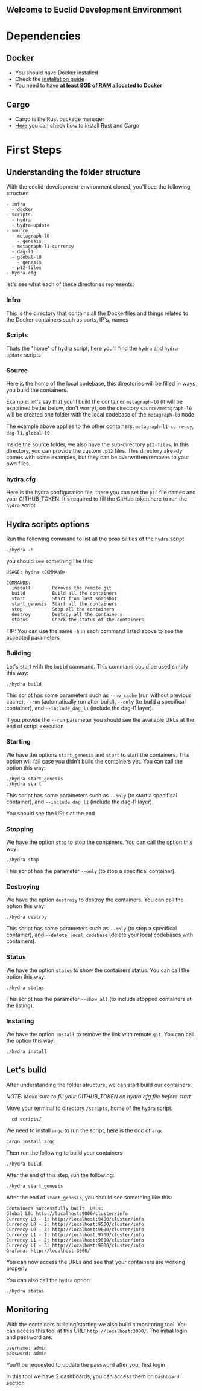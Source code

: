 ## Welcome to Euclid Development Environment
# Dependencies
## Docker
* You should have Docker installed
* Check the [installation guide](https://docs.docker.com/engine/install/)
* You need to have **at least 8GB of RAM allocated to Docker**

## Cargo
* Cargo is the Rust package manager
* [Here](https://doc.rust-lang.org/cargo/getting-started/installation.html) you can check how to install Rust and Cargo

# First Steps

## Understanding the folder structure

With the euclid-development-environment cloned, you'll see the following structure
```
- infra
  - docker
- scripts
  - hydra
  - hydra-update
- source
  - metagraph-l0
    - genesis
  - metagraph-l1-currency
  - dag-l1
  - global-l0
    - genesis
  - p12-files
- hydra.cfg
```
let's see what each of these directories represents:

### Infra
This is the directory that contains all the Dockerfiles and things related to the Docker containers such as ports, IP's, names

### Scripts
Thats the "home" of hydra script, here you'll find the `hydra` and `hydra-update` scripts

### Source
Here is the home of the local codebase, this directories will be filled in ways you build the containers.

Example: let's say that you'll build the container `metagraph-l0` (it will be explained better below, don't worry), on the directory `source/metagraph-l0` will be created one folder with the local codebase of the `metagraph-l0` node

The example above applies to the other containers: `metagraph-l1-currency`, `dag-l1`, `global-l0`

Inside the source folder, we also have the sub-directory `p12-files`. In this directory, you can provide the custom `.p12` files. This directory already comes with some examples, but they can be overwritten/removes to your own files.

### hydra.cfg
Here is the hydra configuration file, there you can set the `p12` file names and your GITHUB_TOKEN. It's required to fill the GitHub token here to run the `hydra` script

## Hydra scripts options
Run the following command to list all the possibilities of the `hydra` script

```
./hydra -h
```

you should see something like this:

```
USAGE: hydra <COMMAND>

COMMANDS:
  install        Removes the remote git
  build          Build all the containers
  start          Start from last snapshot
  start_genesis  Start all the containers
  stop           Stop all the containers
  destroy        Destroy all the containers
  status         Check the status of the containers
```
TIP: You can use the same `-h` in each command listed above to see the accepted parameters

### Building
Let's start with the `build` command. This command could be used simply this way:
```
./hydra build   
```
This script has some parameters such as `--no_cache` (run without previous cache), `--run` (automatically run after build), `--only` (to build a specifical container), and `--include_dag_l1` (include the dag-l1 layer).

If you provide the `--run` parameter you should see the available URLs at the end of script execution

### Starting
We have the options `start_genesis` and `start` to start the containers. This option will fail case you didn't build the containers yet. You can call the option this way:
```
./hydra start_genesis
./hydra start   
```

This script has some parameters such as `--only` (to start a specifical container), and `--include_dag_l1` (include the dag-l1 layer).

You should see the URLs at the end

### Stopping
We have the option `stop` to stop the containers. You can call the option this way:
```
./hydra stop   
```
This script has the parameter `--only` (to stop a specifical container).

### Destroying
We have the option `destroiy` to destroy the containers. You can call the option this way:
```
./hydra destroy   
```
This script has some parameters such as `--only` (to stop a specifical container), and `--delete_local_codebase` (delete your local codebases with containers).

### Status
We have the option `status` to show the containers status. You can call the option this way:
```
./hydra status   
```
This script has the parameter `--show_all` (to include stopped containers at the listing).

### Installing
We have the option `install` to remove the link with remote `git`. You can call the option this way:
```
./hydra install   
```
## Let's build

After understanding the folder structure, we can start build our containers.

*NOTE: Make sure to fill your GITHUB_TOKEN on hydra.cfg file before start*

Move your terminal to directory `/scripts`, home of the `hydra` script.

```
  cd scripts/
```

We need to install `argc` to run the script, [here](https://github.com/sigoden/argc) is the doc of `argc`

```
cargo install argc
```

Then run the following to build your containers
```
./hydra build
```

After the end of this step, run the following:
```
./hydra start_genesis
```

After the end of `start_genesis`, you should see something like this:
```
Containers successfully built. URLs:
Global L0: http://localhost:9000/cluster/info
Currency L0 - 1: http://localhost:9400/cluster/info
Currency L0 - 2: http://localhost:9500/cluster/info
Currency L0 - 3: http://localhost:9600/cluster/info
Currency L1 - 1: http://localhost:9700/cluster/info
Currency L1 - 2: http://localhost:9800/cluster/info
Currency L1 - 3: http://localhost:9900/cluster/info
Grafana: http://localhost:3000/

```
You can now access the URLs and see that your containers are working properly

You can also call the `hydra` option
```
./hydra status
```

## Monitoring
With the containers building/starting we also build a monitoring tool. You can access this tool at this URL: `http://localhost:3000/`. The initial login and password are:
```
username: admin
password: admin
```
You'll be requested to update the password after your first login

In this tool we have 2 dashboards, you can access them on `Dashboard` section
